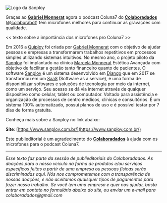 ![Logo da Sanploy](https://www.sanploy.com.br/assets/img/logo.svg)

Graças ao [**Gabriel Monnerat**](https://twitter.com/gmonnerat) agora o podcast Coluna7 do [**Colaboradados**](http://colaboradados.com.br/) ([@colaborabot](https://twitter.com/colabora_bot)) tem microfones melhores para continuar as gravações com qualidade.

<< texto sobre a importância dos microfones pro Coluna7 >>

Em 2016 a [Quiploy](https://www.quiploy.com/) foi criada por [Gabriel Monnerat](https://twitter.com/gmonnerat)  com o objetivo de ajudar pessoas e empresas a transformarem trabalhos repetitivos em processos simples utilizando sistemas intuitivos. No mesmo ano, o projeto piloto da [Sanploy](https://www.sanploy.com.br/) foi implantado na clínica [Marcela Monnerat](https://www.marcelamonnerat.com.br/) Estética Avançada com objetivo de facilitar a gestão tanto financeiro quanto de pacientes.
O software [Sanploy](https://www.sanploy.com.br/) é um sistema desenvolvido em [Django](https://www.djangoproject.com/) que em 2017 se transformou em um [SaaS](https://pt.wikipedia.org/wiki/Software_como_servi%C3%A7o) (Software as a service), é uma forma de disponibilizar softwares e soluções de tecnologia por meio da internet, como um serviço. Seu acesso se dá via internet através de qualquer dispositivo como celular, tablet ou computador. Voltado para assistência e organização de processos de centro médicos, clínicas e consultórios. É um sistema 100% automatizado, possui planos de uso e é possível testar por 7 dias de forma gratuita.

Conheça mais sobre a Sanploy no link abaixo:
 
 **Site**: [https://www.sanploy.com.br/](https://www.sanploy.com.br/)

Este publieditorial é um agradecimento do [**Colaboradados**](http://colaboradados.com.br/) à ajuda com os microfones para o podcast Coluna7.

----------

_Esse texto faz parte da sessão de publieditoriais do Colaboradados. As doações para o nosso veículo na forma de produtos e/ou serviços específicos feitas a partir de uma empresa ou pessoas físicas serão discriminadas aqui. Nós nos comprometemos com a transparência de nossas doações, e não aceitamos quaisquer tipos de pagamentos para fazer nosso trabalho. Se você tem uma empresa e quer nos ajudar, basta entrar em contato no formulário abaixo do site, ou enviar um e-mail para colaboradados@gmail.com_